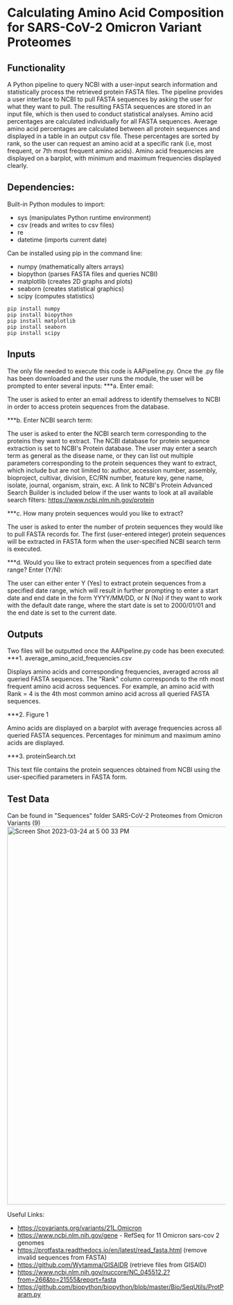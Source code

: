# Calculating Amino Acid Composition for SARS-CoV-2 Omicron Variant Proteomes 

## Functionality
A Python pipeline to query NCBI with a user-input search information and statistically process the retrieved protein FASTA files. The pipeline provides a user interface to NCBI to pull FASTA sequences by asking the user for what they want to pull. The resulting FASTA sequences are stored in an input file, which is then used to conduct statistical analyses. Amino acid percentages are calculated individually for all FASTA sequences. Average amino acid percentages are calculated between all protein sequences and displayed in a table in an output csv file. These percentages are sorted by rank, so the user can request an amino acid at a specific rank (i.e, most frequent, or 7th most frequent amino acids). Amino acid frequencies are displayed on a barplot, with minimum and maximum frequencies displayed clearly.


## Dependencies: 
Built-in Python modules to import:

- sys (manipulates Python runtime environment)
- csv (reads and writes to csv files)
- re
- datetime (imports current date)

Can be installed using pip in the command line:

- numpy (mathematically alters arrays)
- biopython (parses FASTA files and queries NCBI)
- matplotlib (creates 2D graphs and plots)
- seaborn (creates statistical graphics)
- scipy (computes statistics)

```
pip install numpy
pip install biopython
pip install matplotlib
pip install seaborn
pip install scipy
```


## Inputs
The only file needed to execute this code is AAPipeline.py. Once the .py file has been downloaded and the user runs the module, the user will be prompted to enter several inputs:
***a.  Enter email: 

The user is asked to enter an email address to identify themselves to NCBI in order to access protein sequences from the database.
  
***b.  Enter NCBI search term:

The user is asked to enter the NCBI search term corresponding to the proteins they want to extract. The NCBI database for protein sequence extraction is set to NCBI's Protein database. The user may enter a search term as general as the disease name, or they can list out multiple parameters corresponding to the protein sequences they want to extract, which include but are not limited to: author, accession number, assembly, bioproject, cultivar, division, EC/RN number, feature key, gene name, isolate, journal, organism, strain, exc. A link to NCBI's Protein Advanced Search Builder is included below if the user wants to look at all available search filters:
      https://www.ncbi.nlm.nih.gov/protein
 
 ***c.  How many protein sequences would you like to extract?

The user is asked to enter the number of protein sequences they would like to pull FASTA records for. The first (user-entered integer)  protein sequences will be extracted in FASTA form when the user-specified NCBI search term is executed. 
  
***d.  Would you like to extract protein sequences from a specified date range? Enter (Y/N):

The user can either enter Y (Yes) to extract protein sequences from a specified date range, which will result in further prompting to enter a start date and end date in the form YYYY/MM/DD, or N (No) if they want to work with the default date range, where the start date is set to 2000/01/01 and the end date is set to the current date.


## Outputs
Two files will be outputted once the AAPipeline.py code has been executed:
***1. average_amino_acid_frequencies.csv

Displays amino acids and corresponding frequencies, averaged across all queried FASTA sequences. The "Rank" column corresponds to the nth most frequent amino acid across sequences. For example, an amino acid with Rank = 4 is the 4th most common amino acid across all queried FASTA sequences.

***2. Figure 1

Amino acids are displayed on a barplot with average frequencies across all queried FASTA sequences. Percentages for minimum and maximum amino acids are displayed.

***3. proteinSearch.txt

This text file contains the protein sequences obtained from NCBI using the user-specified parameters in FASTA form. 


## Test Data
Can be found in "Sequences" folder
SARS-CoV-2 Proteomes from Omicron Variants (9)
<img width="872" alt="Screen Shot 2023-03-24 at 5 00 33 PM" src="https://user-images.githubusercontent.com/125703033/227651451-e03a6295-3a8c-4f9e-b9b1-4f5002cbcc7d.png">

Useful Links:
- https://covariants.org/variants/21L.Omicron
- https://www.ncbi.nlm.nih.gov/gene - RefSeq for 11 Omicron sars-cov 2 genomes
- https://protfasta.readthedocs.io/en/latest/read_fasta.html (remove invalid sequences from FASTA)
- https://github.com/Wytamma/GISAIDR (retrieve files from GISAID)
- https://www.ncbi.nlm.nih.gov/nuccore/NC_045512.2?from=266&to=21555&report=fasta
- https://github.com/biopython/biopython/blob/master/Bio/SeqUtils/ProtParam.py
